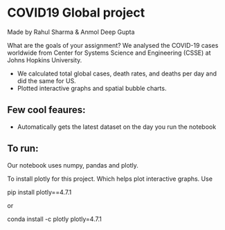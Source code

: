 # COVID19 Global project 

Made by Rahul Sharma & Anmol Deep Gupta 

What are the goals of your assignment?
We analysed the COVID-19 cases worldwide from Center for Systems Science and Engineering (CSSE) at Johns Hopkins University.
- We calculated total global cases, death rates, and deaths per day and did the same for US.
- Plotted interactive graphs and spatial bubble charts.


## Few cool feaures: 
- Automatically gets the latest dataset on the day you run the notebook


## To run:
Our notebook uses numpy, pandas and plotly.

To install plotly for this project. Which helps plot interactive graphs. Use 

pip install plotly==4.7.1 

or 

conda install -c plotly plotly=4.7.1



